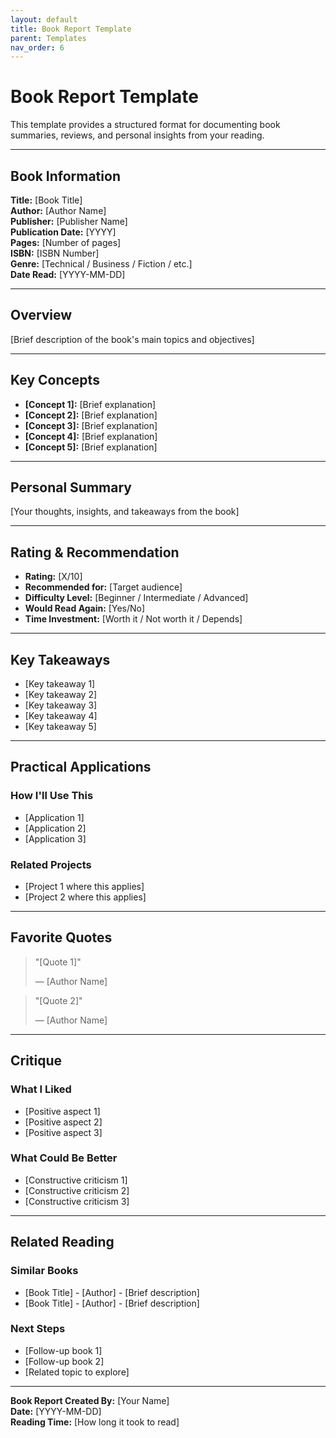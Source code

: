 ```yaml
---
layout: default
title: Book Report Template
parent: Templates
nav_order: 6
---
```


# Book Report Template

This template provides a structured format for documenting book summaries, reviews, and personal insights from your reading.

---

## **Book Information**

**Title:** [Book Title]  
**Author:** [Author Name]  
**Publisher:** [Publisher Name]  
**Publication Date:** [YYYY]  
**Pages:** [Number of pages]  
**ISBN:** [ISBN Number]  
**Genre:** [Technical / Business / Fiction / etc.]  
**Date Read:** [YYYY-MM-DD]

---

## **Overview**

[Brief description of the book's main topics and objectives]

---

## **Key Concepts**

- **[Concept 1]:** [Brief explanation]
- **[Concept 2]:** [Brief explanation]
- **[Concept 3]:** [Brief explanation]
- **[Concept 4]:** [Brief explanation]
- **[Concept 5]:** [Brief explanation]

---

## **Personal Summary**

[Your thoughts, insights, and takeaways from the book]

---

## **Rating & Recommendation**

- **Rating:** [X/10]
- **Recommended for:** [Target audience]
- **Difficulty Level:** [Beginner / Intermediate / Advanced]
- **Would Read Again:** [Yes/No]
- **Time Investment:** [Worth it / Not worth it / Depends]

---

## **Key Takeaways**

- [Key takeaway 1]
- [Key takeaway 2]
- [Key takeaway 3]
- [Key takeaway 4]
- [Key takeaway 5]

---

## **Practical Applications**

### **How I'll Use This**
- [Application 1]
- [Application 2]
- [Application 3]

### **Related Projects**
- [Project 1 where this applies]
- [Project 2 where this applies]

---

## **Favorite Quotes**

> "[Quote 1]"
> 
> — [Author Name]

> "[Quote 2]"
> 
> — [Author Name]

---

## **Critique**

### **What I Liked**
- [Positive aspect 1]
- [Positive aspect 2]
- [Positive aspect 3]

### **What Could Be Better**
- [Constructive criticism 1]
- [Constructive criticism 2]
- [Constructive criticism 3]

---

## **Related Reading**

### **Similar Books**
- [Book Title] - [Author] - [Brief description]
- [Book Title] - [Author] - [Brief description]

### **Next Steps**
- [Follow-up book 1]
- [Follow-up book 2]
- [Related topic to explore]

---

**Book Report Created By:** [Your Name]  
**Date:** [YYYY-MM-DD]  
**Reading Time:** [How long it took to read]
